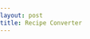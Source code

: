 ```yaml
---
layout: post
title: Recipe Converter
---
```


<head>
	<style>
		body {
			margin: 0;
			padding: 0;
		}

		.top-columns {
			display: flex;
			flex-direction: row;
			justify-content: space-between;
			padding: 20px;
		}

		.left-column, .right-column {
			width: 50%;
			background-color: #fff;
			padding: 5px;
			box-sizing: border-box;
		}

    input, textarea {
        width: 100%;
    }

		.bottom-column {
			width: 100%;
			background-color: #f6f8fa;
			padding: 20px;
			box-sizing: border-box;
			white-space: pre;
			line-height: 1.5;
			border-radius: 4px;
			overflow-x: auto;
		}
        
        @media screen and (max-width: 768px) {
            .top-columns {
                flex-direction: column;
                align-items: center;
            }
            
            .left-column, .right-column {
                width: 100%;
            }
            }


	</style>
</head>
<body>
<div class="top-columns">
	<div class="left-column">
      <p><b>1.</b> First the Recipe need to to be converted into a format the website is able to use.</p>
      <p><b>2.</b> Please enter in all the information you have available in the boxes on the right-hand side of the screen.</p>
      <p><b>3.</b> Once Done click convert, below you will see the concerted recipe.</p>
      <p><b>3½.</b> If you see anything that is incorrect now would be the time to correct and click the convert button again.</p>
      <p><b>4.</b> Now there are two options to share the recipe Email or Copy.</p>
      <p>● Clicking the 'Send Email' button will open your default email client with the formatted recipe already filled in. </p>
      <p>● Clicking the 'Copy' button will copy the recipe to your device's clipboard for easy sharing.</p>
     </div>

	<div class="right-column">
        <form id="recipe-form">
            <div>
              <input type="text" id="recipe-name" placeholder="Recipe Name">
            </div>
      
            <div>
              <input type="text" id="recipe-tags" placeholder="Tag Tag1 Tag2">
            </div>
      
            <div>
              <input type="url" id="recipe-img-credit" placeholder="https://www.example.com/image.jpg">
            </div>
      
            <div>
              <input type="text" id="recipe-tag" placeholder="One Really long tag">
            </div>
      
            <div>
              <textarea placeholder="Ingredients one on each line" id="recipe-ingredients"></textarea>
            </div>
      
            <div>
              <textarea placeholder="Directions one step per line" id="recipe-directions" ></textarea>
            </div>
      
            <div>
              <textarea placeholder="Notes" id="recipe-notes"></textarea>
            </div>
      
            <button type="submit">Convert</button>
            <button onclick="location.href='mailto:recipes@saathoff.us?subject=Recipe Submission&body=' + encodeURIComponent(document.getElementById('bottom-column').innerHTML)">Send Email</button>
            <button id="copy-button">Copy to clipboard</button>

          </form>

	</div>

</div>
	
<div class="bottom-column" id="bottom-column"></div>

<script>
const form = document.querySelector('#recipe-form');
const output = document.querySelector('.bottom-column');
const copyButton = document.querySelector('#copy-button');

form.addEventListener('submit', (event) => {
  event.preventDefault(); // prevent the form from submitting normally

  const name = document.querySelector('#recipe-name').value.trim();
  const tags = document.querySelector('#recipe-tags').value.trim();
  const imgCredit = document.querySelector('#recipe-img-credit').value.trim();
  const tag = document.querySelector('#recipe-tag').value.trim();
  const ingredients = document.querySelector('#recipe-ingredients').value.trim();
  const directions = document.querySelector('#recipe-directions').value.trim();

// ingredients Formatting Find and Replace
  const ingredientsWithLB = ingredients.replace(/ounce/gi, 'oz');
  const ingredientsWithOz = ingredientsWithLB.replace(/pound/gi, 'lb');
  const ingredientsFraction14 = ingredientsWithOz.replace(/1\/4/g, '¼');
  const ingredientsFraction12 = ingredientsFraction14.replace(/1\/2/g, '');
  const ingredientsFraction34 = ingredientsFraction12.replace(/3\/4/g, '¾');
  const ingredientsFraction13 = ingredientsFraction34.replace(/1\/3/g, '⅓');
  const ingredientsFraction23 = ingredientsFraction13.replace(/2\/3/g, '⅔');
  const ingredientsFraction18 = ingredientsFraction23.replace(/1\/8/g, '⅛');
  const ingredientsFraction116 = ingredientsFraction18.replace(/1\/16/g, '⅛');

// directions Formatting Find and Replace
  const directionsWithLB = directions.replace(/ounce/gi, 'oz');
  const directionsWithOz = directionsWithLB.replace(/pound/gi, 'lb');
  const directionsFraction14 = directionsWithOz.replace(/1\/4/g, '¼');
  const directionsFraction12 = directionsFraction14.replace(/1\/2/g, '½');
  const directionsFraction34 = directionsFraction12.replace(/3\/4/g, '¾');
  const directionsFraction13 = directionsFraction34.replace(/1\/3/g, '⅓');
  const directionsFraction23 = directionsFraction13.replace(/2\/3/g, '⅔');
  const directionsFraction18 = directionsFraction23.replace(/1\/8/g, '⅛');
  const directionsFraction116 = directionsFraction18.replace(/1\/16/g, '⅛');

  const notes = document.querySelector('#recipe-notes').value.trim();

  const ingredientsMarkdown = ingredientsFraction116.split('\n')
    .map(ingredient => `- ${ingredient.trim()}`)
    .filter(ingredient => !/^-[\s]*$/.test(ingredient))
    .join('\n');

  const directionsMarkdown = directionsFraction116.split('\n')
    .map(instruction => `- ${instruction.trim()}`)
    .filter(instruction => !/^-[\s]*$/.test(instruction))
    .join('\n');
	
let markdown = `---
layout: recipe
title: "${name}"`

if (tags !== '') {
  markdown += `
tags:${tags.split(' ').map(tag => tag.trim()).join(', ')}
`;
}

if (imgCredit !== '') {
  markdown += `imagecredit: ${imgCredit}
`;
}

if (tag !== '') {
  markdown += `tag: ${tag}
`;
}

markdown += `
	
`
	
markdown += `
ingredients:
${ingredientsMarkdown}

directions:
${directionsMarkdown}`

if (notes !== '') {
  markdown += `
---

${notes}`;
}

markdown += `

`;

output.innerHTML = `<pre><code>${markdown}</code></pre>`;

});

copyButton.addEventListener('click', () => {
const range = document.createRange();
range.selectNode(output);
window.getSelection().removeAllRanges();
window.getSelection().addRange(range);
document.execCommand('copy');
window.getSelection().removeAllRanges();
});

</script>

</body>
